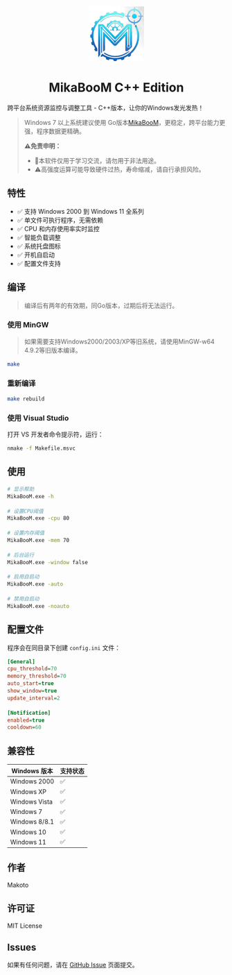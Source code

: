 <div align="center">
    <img src="./res/icon.png" width="128" height="128" alt="MikaBooM">
    <h1>MikaBooM C++ Edition</h1>
</div>

跨平台系统资源监控与调整工具 - C++版本，让你的Windows发光发热！

> Windows 7 以上系统建议使用 Go版本[MikaBooM](https://github.com/MakotoArai-CN/MikaBooM)，更稳定，跨平台能力更强，程序数据更精确。
>
> **⚠免责申明：**
>
> - 🚫本软件仅用于学习交流，请勿用于非法用途。
> - ⚠高强度运算可能导致硬件过热，寿命缩减，请自行承担风险。

## 特性

- ✅ 支持 Windows 2000 到 Windows 11 全系列
- ✅ 单文件可执行程序，无需依赖
- ✅ CPU 和内存使用率实时监控
- ✅ 智能负载调整
- ✅ 系统托盘图标
- ✅ 开机自启动
- ✅ 配置文件支持

## 编译

> 编译后有两年的有效期，同Go版本，过期后将无法运行。

### 使用 MinGW

> 如果需要支持Windows2000/2003/XP等旧系统，请使用MinGW-w64 4.9.2等旧版本编译。

```bash
make
```

### 重新编译

```bash
make rebuild
```

### 使用 Visual Studio

打开 VS 开发者命令提示符，运行：

```bash
nmake -f Makefile.msvc
```

## 使用

```bash
# 显示帮助
MikaBooM.exe -h

# 设置CPU阈值
MikaBooM.exe -cpu 80

# 设置内存阈值  
MikaBooM.exe -mem 70

# 后台运行
MikaBooM.exe -window false

# 启用自启动
MikaBooM.exe -auto

# 禁用自启动
MikaBooM.exe -noauto
```

## 配置文件

程序会在同目录下创建 `config.ini` 文件：

```ini
[General]
cpu_threshold=70
memory_threshold=70
auto_start=true
show_window=true
update_interval=2

[Notification]
enabled=true
cooldown=60
```

## 兼容性

| Windows 版本  | 支持状态 |
| ------------- | -------- |
| Windows 2000  | ✅        |
| Windows XP    | ✅        |
| Windows Vista | ✅        |
| Windows 7     | ✅        |
| Windows 8/8.1 | ✅        |
| Windows 10    | ✅        |
| Windows 11    | ✅        |

## 作者

Makoto

## 许可证

MIT License

## Issues

如果有任何问题，请在 [GitHub Issue](https://github.com/MakotoArai-CN/MikaBooM_CPP/issues) 页面提交。
